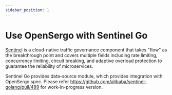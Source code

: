 ```yaml
---
sidebar_position: 1
---
```


# Use OpenSergo with Sentinel Go

[Sentinel](https://sentinelguard.io/) is a cloud-native traffic governance component that takes "flow" as the breakthrough point and covers multiple fields including rate limiting, concurrency limiting, circuit breaking, and adaptive overload protection to guarantee the reliability of microservices.

Sentinel Go provides data-source module, which provides integration with OpenSergo spec. Please refer https://github.com/alibaba/sentinel-golang/pull/489 for work-in-progress version.